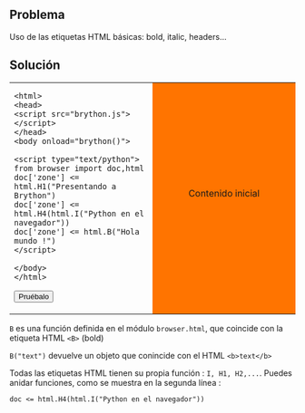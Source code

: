 Problema
--------

Uso de las etiquetas HTML b&aacute;sicas: bold, italic, headers...


Soluci&oacute;n
--------


<table width="100%">
<tr>
<td style="width:50%;">

    <html>
    <head>
    <script src="brython.js"></script>
    </head>
    <body onload="brython()">
    
    <script type="text/python">
    from browser import doc,html
    doc['zone'] <= html.H1("Presentando a Brython")
    doc['zone'] <= html.H4(html.I("Python en el navegador"))
    doc['zone'] <= html.B("Hola mundo !")
    </script>
    
    </body>
    </html>

<button onclick="fill_zone()">Pru&eacute;balo</button>
</td>
<td id="zone" style="background-color:#FF7400;text-align:center;">Contenido inicial<p>
</td>
</tr>
</table>

<script type="text/python3">
def fill_zone():
    frmo browser import doc,html
    doc['zone'] <= html.H1("Presentando a Brython")
    doc['zone'] <= html.H4(html.I("Python en el navegador"))
    doc['zone'] <= html.B("Hola mundo !")
</script>

`B` es una función definida en el módulo `browser.html`, que coincide con la etiqueta HTML `<B>` (bold)

`B("text")` devuelve un objeto que conincide con el HTML `<b>text</b>`

Todas las etiquetas HTML tienen su propia función : `I, H1, H2,...`. Puedes anidar funciones, como se muestra en la segunda línea :

    doc <= html.H4(html.I("Python en el navegador"))

